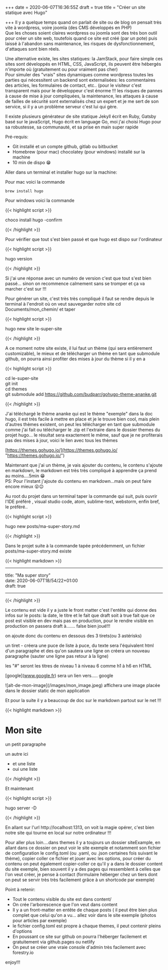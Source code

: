 +++
date = 2020-06-07T16:36:55Z
draft = true
title = "Créer un site statique avec Hugo"

+++
Il y a quelque temps quand on parlait de site ou de blog on pensait très vite à wordpress, voire joomla (des CMS développés en PHP)  
Que les choses soient claires wordpress ou joomla sont des très bon outil pour créer un site web, toutefois quand ce site est créé (par un pote) puis laissé à l'abandon sans maintenance, les risques de dysfonctionnement, d'attaques sont bien réels.

Une alternative existe, les sites statiques: la JamStack, pour faire simple ces sites sont développés en HTML, CSS, JavaScript, ils peuvent être hébergés n'importe où (gratuitement ou pour vraiment pas cher)  
Pour simuler des "vrais" sites dynamiques comme wordpress toutes les parties qui nécessitent un backend sont externalisées: les commentaires des articles, les formulaires de contact, etc.. (pour le visiteur c'est transparent mais pour le développeur c'est énorme !!! les risques de pannes à cause de mise à jour compliquées, la maintenance, les attaques à cause de failles de sécurité sont externalisés chez un expert et je me sert de son service, si il y a un problème serveur c'est lui qui gère.

Il existe plusieurs générateur de site statique Jekyll écrit en Ruby, Gatsby basé sur le javaScript, Hugo écrit en language Go, moi j'ai choisi Hugo pour sa robustesse, sa communauté, et sa prise en main super rapide

Pré-requis:

* Git installé et un compte github, gitlab ou bitbucket
* Homebrew (pour mac) chocolatey (pour windows) installé sur la machine
* 10 min de dispo  😁

Aller dans un terminal et installer hugo sur la machine:

Pour mac voici la commande

    brew install hugo

Pour windows voici la commande

{{< highlight script >}}

choco install hugo -confirm

{{< /highlight >}}

Pour vérifier que tout s'est bien passé et que hugo est dispo sur l'ordinateur

{{< highlight script >}}

hugo version

{{< /highlight >}}

Si j'ai une réponse avec un numéro de version c'est que tout s'est bien passé... sinon on recommence calmement sans se tromper et ça va marcher c'est sur !!!

Pour générer un site, c'est très très compliqué il faut se rendre depuis le terminal à l'endroit où on veut sauvegarder notre site cd Documents/mon_chemin/ et taper 

{{< highlight script >}}

hugo new site le-super-site

{{< /highlight >}}

A ce moment notre site existe, il lui faut un thème (qui sera entièrement customizable), le mieux et de télécharger un thème en tant que submodule github, on pourra ainsi profiter des mises à jour du thème si il y en a

{{< highlight script >}}

cd le-super-site  
git init  
cd themes  
git submodule add https://github.com/budparr/gohugo-theme-ananke.git

{{< /highlight >}}

J'ai téléchargé le thème ananke qui est le thème "exemple" dans la doc hugo, il est très facile à mettre en place et je le trouve bien cool, mais plein d'autres thèmes existent, on peut les télécharger en tant que submodule comme j'ai fait ou télécharger le .zip et l'extraire dans le dossier themes du projet hugo... le résultat sera exactement le même, sauf que je ne profiterais pas des mises à jour, voici le lien avec tous les thèmes

[https://themes.gohugo.io/](https://themes.gohugo.io/ "https://themes.gohugo.io/")

Maintenant que j'ai un thème, je vais ajouter du contenu, le contenu s'ajoute en markdown, le markdown est très très compliqué à apprendre ça prend au moins....5min 😁  
PS: Pour l'instant j'ajoute du contenu en markdown...mais on peut faire encore mieux 😮😉

Au root du projet dans un terminal taper la commande qui suit, puis ouvrir l'IDE préféré , visual studio code, atom, sublime-text, webstorm, enfin bref, le préféré..

{{< highlight script >}}

hugo new posts/ma-super-story.md

{{< /highlight >}}

Dans le projet suite à la commande tapée précédemment, un fichier posts/ma-super-story.md existe

{{< highlight markdown >}}

***

title: "Ma super story"  
date: 2020-06-07T18/54/22+01:00  
draft: true

***

{{< /highlight >}}

Le contenu est vide il y a juste le front matter c'est l'entête qui donne des infos sur le posts: la date, le titre et le fait que draft soit à true fait que ce post est visible en dev mais pas en production, pour le rendre visible en production on passera draft à....... false bien joué!!!

on ajoute donc du contenu en dessous des 3 tirets(ou 3 astérisks)

un tiret - créera une puce de liste à puce, du texte sera l'équivalent html d'un paragraphe et des qu'on sautera une ligne on créera un nouveau paragraphe (sauter une ligne pas retour à la ligne) 

les "#" seront les titres de niveau 1 à niveau 6 comme h1 à h6 en HTML

\[google\](www.google.fr) sera un lien vers..... google

!\[alt-de-mon-image\](/images/mon_image.jpeg) affichera une image placée dans le dossier static de mon application

Et pour la suite il y a beaucoup de doc sur le markdown partout sur le net !!!

{{< highlight markdown >}}

# Mon site

un petit paragraphe

un autre ici

* et une liste
* oui une liste

{{< /highlight >}}

Et maintenant

{{< highlight script >}}

hugo server -D

{{< /highlight >}}

En allant sur l'url http://localhost:1313, on voit la magie opérer, c'est bien notre site qui tourne en local sur notre ordinateur !!!

Pour aller plus loin....dans themes il y a toujours un dossier siteExample, en allant dans ce dossier on peut voir le site exemple et notamment son fichier de configuration le config.toml (ou .yaml, ou .json certaines fois suivant le thème), copier coller ce fichier et jouer avec les options, pour créer du contenu on peut également copier-coller ce qu'il y a dans le dossier content du site exemple, bien souvent il y a des pages qui ressemblent à celles que l'on veut créer, je pense à contact (formulaire héberger chez un tiers dont on peut se servir très très facilement grâce à un shortcode par exemple)

Point à retenir:

* Tout le contenu visible du site est dans content/
* On crée l'arborescence que l'on veut dans content
* Il y a un front-matter en entête de chaque posts ( il peut être bien plus complet que celui qu'on a vu... allez voir dans le site exemple (photos pour articles par exemple)
* le fichier config.toml est propre à chaque themes, il peut contenir pleins d'options
* En poussant ce site sur github on pourra l'héberger facilement et gratuitement via github.pages ou netlify
* On peut se créer une vraie console d'admin très facilement avec forestry.io

enjoy!!!